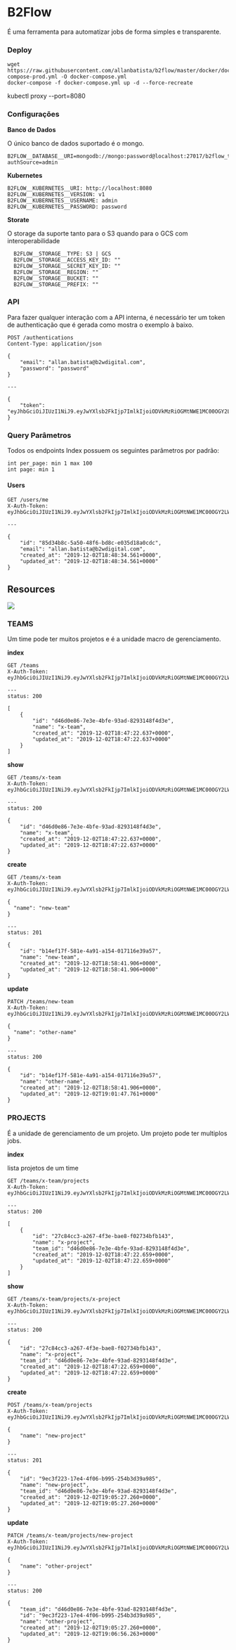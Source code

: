 # B2Flow

É uma ferramenta para automatizar jobs de forma simples e transparente.

### Deploy

```
wget https://raw.githubusercontent.com/allanbatista/b2flow/master/docker/docker-compose-prod.yml -O docker-compose.yml
docker-compose -f docker-compose.yml up -d --force-recreate
```

kubectl proxy --port=8080

### Configurações

**Banco de Dados**

O único banco de dados suportado é o mongo.

    B2FLOW__DATABASE__URI=mongodb://mongo:password@localhost:27017/b2flow_test?authSource=admin

**Kubernetes**

    B2FLOW__KUBERNETES__URI: http://localhost:8080
    B2FLOW__KUBERNETES__VERSION: v1
    B2FLOW__KUBERNETES__USERNAME: admin
    B2FLOW__KUBERNETES__PASSWORD: password

**Storate**

O storage da suporte tanto para o S3 quando para o GCS com interoperabilidade 

      B2FLOW__STORAGE__TYPE: S3 | GCS
      B2FLOW__STORAGE__ACCESS_KEY_ID: ""
      B2FLOW__STORAGE__SECRET_KEY_ID: ""
      B2FLOW__STORAGE__REGION: ""
      B2FLOW__STORAGE__BUCKET: ""
      B2FLOW__STORAGE__PREFIX: ""

### API

Para fazer qualquer interação com a API interna, é necessário ter um token
de authenticação que é gerada como mostra o exemplo à baixo.

```
POST /authentications
Content-Type: application/json

{
    "email": "allan.batista@b2wdigital.com",
    "password": "password"
}

---

{
    "token": "eyJhbGciOiJIUzI1NiJ9.eyJwYXlsb2FkIjp7ImlkIjoiODVkMzRiOGMtNWE1MC00OGY2LWJkOGMtZTAzNWQxOGEwY2RjIn0sImV4cCI6MTYwNjkzNTA0MH0.uVMaHgE3LugJu74k9pAU8sdSzF65z1RIa62RLNLwjFE"
}
```

### Query Parâmetros

Todos os endpoints Index possuem os seguintes parâmetros por padrão:

    int per_page: min 1 max 100
    int page: min 1 

#### Users

```
GET /users/me
X-Auth-Token: eyJhbGciOiJIUzI1NiJ9.eyJwYXlsb2FkIjp7ImlkIjoiODVkMzRiOGMtNWE1MC00OGY2LWJkOGMtZTAzNWQxOGEwY2RjIn0sImV4cCI6MTYwNjkzNTA0MH0.uVMaHgE3LugJu74k9pAU8sdSzF65z1RIa62RLNLwjFE

---

{
    "id": "85d34b8c-5a50-48f6-bd8c-e035d18a0cdc",
    "email": "allan.batista@b2wdigital.com",
    "created_at": "2019-12-02T18:48:34.561+0000",
    "updated_at": "2019-12-02T18:48:34.561+0000"
}
```

## Resources

![](resources/images/project-organize.png)

### TEAMS

Um time pode ter muitos projetos e é a unidade macro de gerenciamento.

**index**

```
GET /teams
X-Auth-Token: eyJhbGciOiJIUzI1NiJ9.eyJwYXlsb2FkIjp7ImlkIjoiODVkMzRiOGMtNWE1MC00OGY2LWJkOGMtZTAzNWQxOGEwY2RjIn0sImV4cCI6MTYwNjkzNTA0MH0.uVMaHgE3LugJu74k9pAU8sdSzF65z1RIa62RLNLwjFE

---
status: 200

[
    {
        "id": "d46d0e86-7e3e-4bfe-93ad-8293148f4d3e",
        "name": "x-team",
        "created_at": "2019-12-02T18:47:22.637+0000",
        "updated_at": "2019-12-02T18:47:22.637+0000"
    }
]
```

**show**

```
GET /teams/x-team
X-Auth-Token: eyJhbGciOiJIUzI1NiJ9.eyJwYXlsb2FkIjp7ImlkIjoiODVkMzRiOGMtNWE1MC00OGY2LWJkOGMtZTAzNWQxOGEwY2RjIn0sImV4cCI6MTYwNjkzNTA0MH0.uVMaHgE3LugJu74k9pAU8sdSzF65z1RIa62RLNLwjFE

---
status: 200

{
    "id": "d46d0e86-7e3e-4bfe-93ad-8293148f4d3e",
    "name": "x-team",
    "created_at": "2019-12-02T18:47:22.637+0000",
    "updated_at": "2019-12-02T18:47:22.637+0000"
}
```

**create**

```
GET /teams/x-team
X-Auth-Token: eyJhbGciOiJIUzI1NiJ9.eyJwYXlsb2FkIjp7ImlkIjoiODVkMzRiOGMtNWE1MC00OGY2LWJkOGMtZTAzNWQxOGEwY2RjIn0sImV4cCI6MTYwNjkzNTA0MH0.uVMaHgE3LugJu74k9pAU8sdSzF65z1RIa62RLNLwjFE

{
  "name": "new-team"
}

---
status: 201

{
    "id": "b14ef17f-581e-4a91-a154-017116e39a57",
    "name": "new-team",
    "created_at": "2019-12-02T18:58:41.906+0000",
    "updated_at": "2019-12-02T18:58:41.906+0000"
}
```

**update**

```
PATCH /teams/new-team
X-Auth-Token: eyJhbGciOiJIUzI1NiJ9.eyJwYXlsb2FkIjp7ImlkIjoiODVkMzRiOGMtNWE1MC00OGY2LWJkOGMtZTAzNWQxOGEwY2RjIn0sImV4cCI6MTYwNjkzNTA0MH0.uVMaHgE3LugJu74k9pAU8sdSzF65z1RIa62RLNLwjFE

{
  "name": "other-name"
}

---
status: 200

{
    "id": "b14ef17f-581e-4a91-a154-017116e39a57",
    "name": "other-name",
    "created_at": "2019-12-02T18:58:41.906+0000",
    "updated_at": "2019-12-02T19:01:47.761+0000"
}
```

### PROJECTS

É a unidade de gerenciamento de um projeto. Um projeto pode ter multiplos jobs.

**index**

lista projetos de um time

```
GET /teams/x-team/projects
X-Auth-Token: eyJhbGciOiJIUzI1NiJ9.eyJwYXlsb2FkIjp7ImlkIjoiODVkMzRiOGMtNWE1MC00OGY2LWJkOGMtZTAzNWQxOGEwY2RjIn0sImV4cCI6MTYwNjkzNTA0MH0.uVMaHgE3LugJu74k9pAU8sdSzF65z1RIa62RLNLwjFE

---
status: 200

[
    {
        "id": "27c84cc3-a267-4f3e-bae8-f02734bfb143",
        "name": "x-project",
        "team_id": "d46d0e86-7e3e-4bfe-93ad-8293148f4d3e",
        "created_at": "2019-12-02T18:47:22.659+0000",
        "updated_at": "2019-12-02T18:47:22.659+0000"
    }
]
```

**show**

```
GET /teams/x-team/projects/x-project
X-Auth-Token: eyJhbGciOiJIUzI1NiJ9.eyJwYXlsb2FkIjp7ImlkIjoiODVkMzRiOGMtNWE1MC00OGY2LWJkOGMtZTAzNWQxOGEwY2RjIn0sImV4cCI6MTYwNjkzNTA0MH0.uVMaHgE3LugJu74k9pAU8sdSzF65z1RIa62RLNLwjFE

---
status: 200

{
    "id": "27c84cc3-a267-4f3e-bae8-f02734bfb143",
    "name": "x-project",
    "team_id": "d46d0e86-7e3e-4bfe-93ad-8293148f4d3e",
    "created_at": "2019-12-02T18:47:22.659+0000",
    "updated_at": "2019-12-02T18:47:22.659+0000"
}
```

**create**

```
POST /teams/x-team/projects
X-Auth-Token: eyJhbGciOiJIUzI1NiJ9.eyJwYXlsb2FkIjp7ImlkIjoiODVkMzRiOGMtNWE1MC00OGY2LWJkOGMtZTAzNWQxOGEwY2RjIn0sImV4cCI6MTYwNjkzNTA0MH0.uVMaHgE3LugJu74k9pAU8sdSzF65z1RIa62RLNLwjFE

{
	"name": "new-project"
}

---
status: 201

{
    "id": "9ec3f223-17e4-4f06-b995-254b3d39a985",
    "name": "new-project",
    "team_id": "d46d0e86-7e3e-4bfe-93ad-8293148f4d3e",
    "created_at": "2019-12-02T19:05:27.260+0000",
    "updated_at": "2019-12-02T19:05:27.260+0000"
}
```

**update**

```
PATCH /teams/x-team/projects/new-project
X-Auth-Token: eyJhbGciOiJIUzI1NiJ9.eyJwYXlsb2FkIjp7ImlkIjoiODVkMzRiOGMtNWE1MC00OGY2LWJkOGMtZTAzNWQxOGEwY2RjIn0sImV4cCI6MTYwNjkzNTA0MH0.uVMaHgE3LugJu74k9pAU8sdSzF65z1RIa62RLNLwjFE

{
	"name": "other-project"
}

---
status: 200

{
    "team_id": "d46d0e86-7e3e-4bfe-93ad-8293148f4d3e",
    "id": "9ec3f223-17e4-4f06-b995-254b3d39a985",
    "name": "other-project",
    "created_at": "2019-12-02T19:05:27.260+0000",
    "updated_at": "2019-12-02T19:06:56.263+0000"
}
```